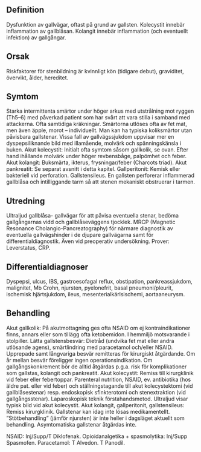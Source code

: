## Definition

Dysfunktion av gallvägar, oftast på grund av gallsten. Kolecystit innebär inflammation av gallblåsan. Kolangit innebär inflammation (och eventuellt infektion) av gallgångar.

## Orsak

Riskfaktorer för stenbildning är kvinnligt kön (tidigare debut), graviditet, övervikt, ålder, hereditet.

## Symtom

Starka intermittenta smärtor under höger arkus med utstrålning mot ryggen (Th5–6) med påverkad patient som har svårt att vara stilla i samband med attackerna. Ofta samtidiga kräkningar. Smärtorna utlöses ofta av fet mat, men även äpple, morot – individuellt. Man kan ha typiska koliksmärtor utan påvisbara gallstenar. Vissa fall av gallvägssjukdom uppvisar mer en dyspepsiliknande bild med illamående, molvärk och spänningskänsla i buken.
Akut kolecystit: Initialt ofta symtom såsom gallkolik, se ovan. Efter hand ihållande molvärk under höger revbensbåge, palpömhet och feber.
Akut kolangit: Buksmärta, ikterus, frysningar/feber (Charcots triad).
Akut pankreatit: Se separat avsnitt i detta kapitel.
Gallperitonit: Kemisk eller bakteriell vid perforation.
Gallstensileus. En gallsten perforerar inflammerad gallblåsa och intilliggande tarm så att stenen mekaniskt obstruerar i tarmen.

## Utredning

Ultraljud gallblåsa- gallvägar för att påvisa eventuella stenar, bedöma gallgångarnas vidd och gallblåseväggens tjocklek. MRCP (Magnetic Resonance Cholangio-Pancreatography) för närmare diagnostik av eventuella gallvägshinder i de djupare gallvägarna samt för differentialdiagnostik. Även vid preoperativ undersökning. Prover: Leverstatus, CRP.

## Differentialdiagnoser

Dyspepsi, ulcus, IBS, gastroesofagal reflux, obstipation, pankreassjukdom, malignitet, Mb Crohn, njursten, pyelonefrit, basal pneumoni/pleurit, ischemisk hjärtsjukdom, ileus, mesenterialkärlsischemi, aortaaneurysm.

## Behandling

Akut gallkolik: På akutmottagning ges ofta NSAID om ej kontraindikationer finns, annars eller som tillägg ofta ketobemidon. I hemmiljö motsvarande i stolpiller.
Lätta gallstensbesvär: Dietråd (undvika fet mat eller andra utlösande agens), smärtlindring med paracetamol och/eller NSAID. Upprepade samt långvariga besvär remitteras för kirurgiskt åtgärdande. Om år mellan besvär föreligger ingen operationsindikation. Om gallgångskonkrement bör de alltid åtgärdas p.g.a. risk för komplikationer som gallstas, kolangit och pankreatit.
Akut kolecystit: Remiss till kirurgklinik vid feber eller febertoppar. Parenteral nutrition, NSAID, ev. antibiotika (hos äldre pat. eller vid feber) och ställningstagande till akut kolecystektomi (vid gallblåsestenar) resp. endoskopisk sfinkterotomi och stenextraktion (vid gallgångsstenar). Laparoskopisk teknik förstahandsmetod. Ultraljud visar typisk bild vid akut kolecystit.
Akut kolangit, gallperitonit, gallstensileus: Remiss kirurgklinik.
Gallstenar kan idag inte lösas medikamentellt. ”Stötbehandling” (jämför njursten) är inte heller i dagsläget aktuellt som behandling. Asymtomatiska gallstenar åtgärdas inte.


NSAID: Inj/Supp/T Diklofenak.
Opioidanalgetika + spasmolytika: Inj/Supp Spasmofen.
Paracetamol: T Alvedon. T Panodil.

